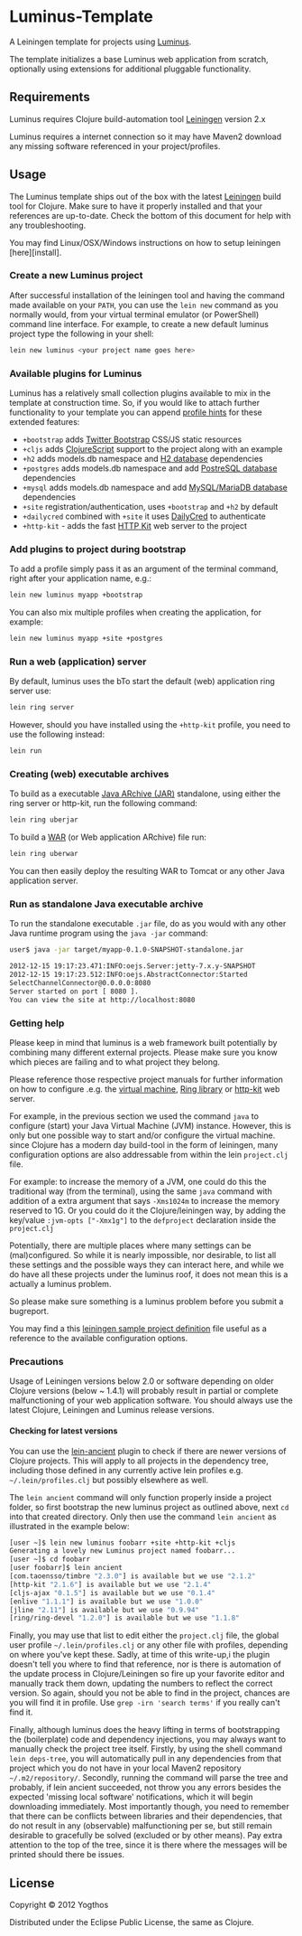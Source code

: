 # Luminus-Template

A Leiningen template for projects using [Luminus](http://www.luminusweb.net/).

The template initializes a base Luminus web application from scratch, optionally
using extensions for additional pluggable functionality.

## Requirements

Luminus requires Clojure build-automation tool [Leiningen][lein] version 2.x

Luminus requires a internet connection so it may have Maven2 download any missing
software referenced in your project/profiles.

## Usage

The Luminus template ships out of the box with the latest [Leiningen][lein] build
tool for Clojure. Make sure to have it properly installed and that your
references are up-to-date. Check the bottom of this document for help with any
troubleshooting.

You may find Linux/OSX/Windows instructions on how to setup leiningen [here][install].

### Create a new Luminus project

After successful installation of the leiningen tool and having the command made
available on your `PATH`, you can use the `lein new` command as you normally
would, from your virtual terminal emulator (or PowerShell) command line
interface. For example, to create a new default luminus project type the
following in your shell:

```bash
lein new luminus <your project name goes here>
```

### Available plugins for Luminus

Luminus has a relatively small collection plugins available to mix in the
template at construction time. So, if you would like to attach further
functionality to your template you can append [profile hints][ph] for these
extended features:

* `+bootstrap` adds [Twitter Bootstrap][tbs] CSS/JS static resources
* `+cljs` adds [ClojureScript][cljs] support to the project along with an example
* `+h2` adds models.db namespace and [H2 database][h2] dependencies
* `+postgres` adds models.db namespace and add [PostreSQL database][pg] dependencies
* `+mysql` adds models.db namespace and add [MySQL/MariaDB database][my] dependencies
* `+site` registration/authentication, uses `+bootstrap` and `+h2` by default
* `+dailycred` combined with `+site` it uses [DailyCred][dc] to authenticate
* `+http-kit` - adds the fast [HTTP Kit][kit] web server to the project

### Add plugins to project during bootstrap

To add a profile simply pass it as an argument of the terminal command, right
after your application name, e.g.:

```bash
lein new luminus myapp +bootstrap
```

You can also mix multiple profiles when creating the application, for example:

```bash
lein new luminus myapp +site +postgres
```

### Run a web (application) server

By default, luminus uses the bTo start the default (web) application ring server use:

```bash
lein ring server
```

However, should you have installed using the `+http-kit` profile,
you need to use the following instead:

```bash
lein run
```

### Creating (web) executable archives

To build as a executable [Java ARchive (JAR)][jar] standalone, using
either the ring server or http-kit, run the following command:

```bash
lein ring uberjar
```

To build a [WAR][war] (or Web application ARchive) file run:

```bash
lein ring uberwar
```

You can then easily deploy the resulting WAR to Tomcat or any other Java application
server.

### Run as standalone Java executable archive

To run the standalone executable `.jar` file, do as you would with any other Java
runtime program using the `java -jar` command:

```bash
user$ java -jar target/myapp-0.1.0-SNAPSHOT-standalone.jar

2012-12-15 19:17:23.471:INFO:oejs.Server:jetty-7.x.y-SNAPSHOT
2012-12-15 19:17:23.512:INFO:oejs.AbstractConnector:Started
SelectChannelConnector@0.0.0.0:8080
Server started on port [ 8080 ].
You can view the site at http://localhost:8080
```

### Getting help

Please keep in mind that luminus is a web framework built potentially by
combining many different external projects. Please make sure you know which
pieces are failing and to what project they belong. 

Please reference those respective project manuals for further information on
how to configure .e.g. the [virtual machine][jvmdoc], [Ring library][ringdoc]
or [http-kit][httpdoc] web server.

For example, in the previous section we used the command `java` to configure
(start) your Java Virtual Machine (JVM) instance. However, this is only but one
possible way to start and/or configure the virtual machine. since Clojure has a
modern day build-tool in the form of leiningen, many configuration options are
also addressable from within the lein `project.clj` file.

For example: to increase the memory of a JVM, one could do this the
traditional way (from the terminal), using the same `java` command with addition
of a extra argument that says `-Xms1024m` to increase the memory reserved to 1G.
Or you could do it the Clojure/leiningen way, by adding the key/value
`:jvm-opts ["-Xmx1g"]` to the `defproject` declaration inside the `project.clj`

Potentially, there are multiple places where many settings can be (mal)configured.
So while it is nearly impossible, nor desirable, to list all these settings and
the possible ways they can interact here, and while we do have all these projects
under the luminus roof, it does not mean this is a actually a luminus problem.

So please make sure something is a luminus problem before you submit a bugreport.

You may find a this [leiningen sample project definition][exproj] file useful
as a reference to the available configuration options.

### Precautions

Usage of Leiningen versions below 2.0 or software depending on older Clojure
versions (below ~ 1.4.1) will probably result in partial or complete
malfunctioning of your web application software. You should always use the latest
Clojure, Leiningen and Luminus release versions.

#### Checking for latest versions

You can use the [lein-ancient][ancien] plugin to check if there are newer
versions of Clojure projects. This will apply to all projects in the dependency
tree, including those defined in any currently active lein profiles e.g.
`~/.lein/profiles.clj` but possibly elsewhere as well.

The `lein ancient` command will only function properly inside a project folder,
so first bootstrap the new luminus project as outlined above, next `cd` into
that created directory. Only then use the command `lein ancient` as illustrated
in the example below:

```bash
[user ~]$ lein new luminus foobarr +site +http-kit +cljs
Generating a lovely new Luminus project named foobarr...
[user ~]$ cd foobarr
[user foobarr]$ lein ancient
[com.taoensso/timbre "2.3.0"] is available but we use "2.1.2"
[http-kit "2.1.6"] is available but we use "2.1.4"
[cljs-ajax "0.1.5"] is available but we use "0.1.4"
[enlive "1.1.1"] is available but we use "1.0.0"
[jline "2.11"] is available but we use "0.9.94"
[ring/ring-devel "1.2.0"] is available but we use "1.1.8"
```

Finally, you may use that list to edit either the `project.clj` file, the
global user profile `~/.lein/profiles.clj` or any other file with profiles,
depending on where you've kept these. Sadly, at time of this write-up,i the
plugin doesn't tell you where to find that reference, nor is there is
automation of the update process in Clojure/Leiningen so fire up your favorite
editor and manually track them down, updating the numbers to reflect the
correct version. So again, should you not be able to find in the project,
chances are you will find it in profile. Use `grep -irn 'search terms'` if you
really can't find it.

Finally, although luminus does the heavy lifting in terms of bootstrapping the
(boilerplate) code and dependency injections, you may always want to manually
check the project tree itself. Firstly, by using the shell command `lein
deps-tree`, you will automatically pull in any dependencies from that project
which you do not have in your local Maven2 repository `~/.m2/repository/`.
Secondly, running the command will parse the tree and probably, if lein ancient
succeeded, not throw you any errors besides the expected 'missing local
software' notifications, which it will begin downloading immediately. Most
importantly though, you need to remember that there can be conflicts between
libraries and their dependencies, that do not result in any (observable)
malfunctioning per se, but still remain desirable to gracefully be solved
(excluded or by other means). Pay extra attention to the top of the tree, since
it is there where the messages will be printed should there be issues.


## License

Copyright © 2012 Yogthos

Distributed under the Eclipse Public License, the same as Clojure.

[lein]: <https://github.com/technomancy/leiningen>
[ph]: <http://www.luminusweb.net/docs/profiles.md>
[tbs]: <http://twitter.github.io/bootstrap/>
[cljs]: <https://github.com/clojure/clojurescript>
[m2]: <http://maven.apache.org/>
[h2]: <http://www.h2database.com/html/main.html>
[pg]: <http://www.postgresql.org/>
[my]: <https://mariadb.org/>
[dc]: <https://www.dailycred.com/>
[kit]: <http://http-kit.org/>
[war]: <http://en.wikipedia.org/wiki/WAR_file_format_(Sun)>
[jar]: <http://en.wikipedia.org/wiki/Jar_file>
[ancien]: <https://github.com/xsc/lein-ancient>
[jvmdoc]: <http://pic.dhe.ibm.com/infocenter/java7sdk/v7r0/index.jsp?topic=%2Fcom.ibm.java.zos.70.doc%2Fdiag%2Fappendixes%2Fcmdline%2Fcommands_jvm.html>
[exproj]: <https://github.com/technomancy/leiningen/blob/master/sample.project.clj>
[ringdoc]: <https://github.com/ring-clojure/ring/wiki>
[httpdoc]: <http://http-kit.org/server.html>
